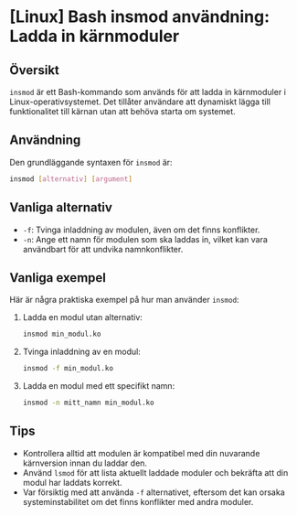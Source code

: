 # [Linux] Bash insmod användning: Ladda in kärnmoduler

## Översikt
`insmod` är ett Bash-kommando som används för att ladda in kärnmoduler i Linux-operativsystemet. Det tillåter användare att dynamiskt lägga till funktionalitet till kärnan utan att behöva starta om systemet.

## Användning
Den grundläggande syntaxen för `insmod` är:

```bash
insmod [alternativ] [argument]
```

## Vanliga alternativ
- `-f`: Tvinga inladdning av modulen, även om det finns konflikter.
- `-n`: Ange ett namn för modulen som ska laddas in, vilket kan vara användbart för att undvika namnkonflikter.

## Vanliga exempel
Här är några praktiska exempel på hur man använder `insmod`:

1. Ladda en modul utan alternativ:
   ```bash
   insmod min_modul.ko
   ```

2. Tvinga inladdning av en modul:
   ```bash
   insmod -f min_modul.ko
   ```

3. Ladda en modul med ett specifikt namn:
   ```bash
   insmod -n mitt_namn min_modul.ko
   ```

## Tips
- Kontrollera alltid att modulen är kompatibel med din nuvarande kärnversion innan du laddar den.
- Använd `lsmod` för att lista aktuellt laddade moduler och bekräfta att din modul har laddats korrekt.
- Var försiktig med att använda `-f` alternativet, eftersom det kan orsaka systeminstabilitet om det finns konflikter med andra moduler.